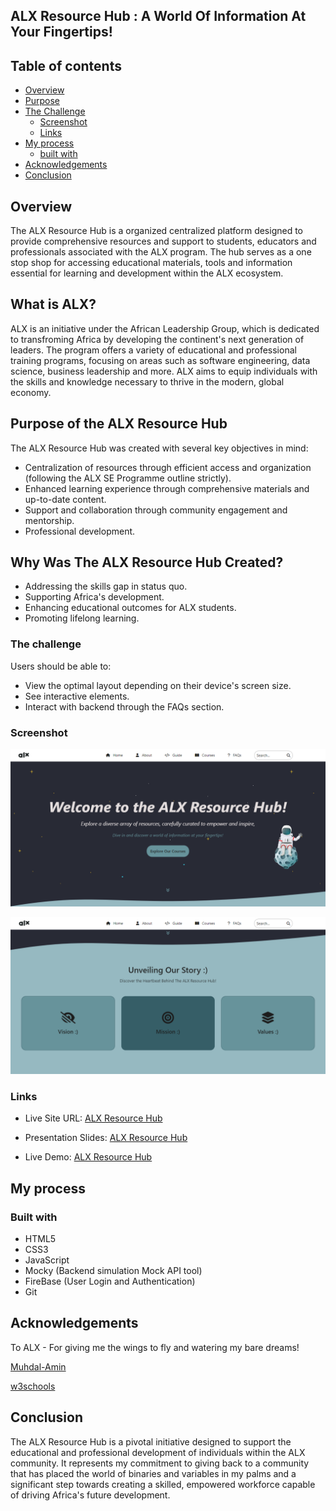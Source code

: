 ## ALX Resource Hub : A World Of Information At Your Fingertips!

## Table of contents

- [Overview](#overview)
- [Purpose](#purpose)
- [The Challenge](#the-challenge)
  - [Screenshot](#screenshot)
  - [Links](#links)
- [My process](#my-process)
  - [built with](#built-with)
- [Acknowledgements](#acknowledgements)
- [Conclusion](#conclusion)


## Overview
The ALX Resource Hub is a organized centralized platform designed to provide comprehensive resources and support to students, educators and professionals associated with the ALX program. The hub serves as a one stop shop for accessing educational materials, tools and information essential for learning and development within the ALX ecosystem.

## What is ALX?
ALX is an initiative under the African Leadership Group, which is dedicated to transfroming Africa by developing the continent's next generation of leaders. The program offers a variety of educational and professional training programs, focusing on areas such as software engineering, data science, business leadership and more. ALX aims to equip individuals with the skills and knowledge necessary to thrive in the modern, global economy.

## Purpose of the ALX Resource Hub
The ALX Resource Hub was created with several key objectives in mind:

- Centralization of resources through efficient access and organization (following the ALX SE Programme outline strictly).
- Enhanced learning experience through comprehensive materials and up-to-date content.
- Support and collaboration through community engagement and mentorship.
- Professional development.

## Why Was The ALX Resource Hub Created?

- Addressing the skills gap in status quo.
- Supporting Africa's development.
- Enhancing educational outcomes for ALX students.
- Promoting lifelong learning.
  

### The challenge

Users should be able to:

- View the optimal layout depending on their device's screen size.
- See interactive elements.
- Interact with backend through the FAQs section.

### Screenshot

![Screenshot](./Images/alx-resource-hub.png)

![Screenshot](./Images/alx-resource-hub2.png)


### Links

- Live Site URL: [ALX Resource Hub](https://muhdal-amin.github.io/ALX-Resource-Hub/)

- Presentation Slides: [ALX Resource Hub](https://docs.google.com/presentation/d/1nmW8wYbJwOrMhNUqBt_uUPaTqw4lWwqxDxbqDiMwq_Q/edit?usp=sharing )

- Live Demo: [ALX Resource Hub](https://youtu.be/E8aG0LkiX2Q?feature=shared)

## My process

### Built with

- HTML5
- CSS3
- JavaScript
- Mocky (Backend simulation Mock API tool)
- FireBase (User Login and Authentication)
- Git

## Acknowledgements

To ALX - For giving me the wings to fly and watering my bare dreams!


[Muhdal-Amin](https://github.com/Muhdal-Amin)


[w3schools](https://w3schools..com)

## Conclusion

The ALX Resource Hub is a pivotal initiative designed to support the educational and professional development of individuals within the ALX community. It represents my commitment to giving back to a community that has placed the world of binaries and variables in my palms and a significant step towards creating a skilled, empowered workforce capable of driving Africa's future development.
